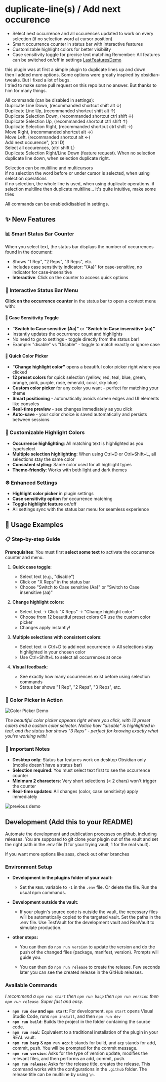 # duplicate-line(s) / Add next occurence

- Select next occurrence and all occurences updated to work on every selection (if no selection word at cursor position)
- Smart occurrence counter in status bar with interactive features
- Customizable highlight colors for better visibility
- Case sensitivity toggle for precise text matching
  Remember: All features can be switched on/off in settings
  [LastFeaturesDemo](https://youtu.be/gJmA36TX7GU)

this plugin was at first a simple plugin to duplicate lines up and down  
then I added more options. Some options were greatly inspired by obsidian-tweaks. But I fixed a lot of bugs.  
I tried to make some pull request on this repo but no answer. But thanks to him for many things.

All commands (can be disabled in settings):  
Duplicate Line Down, (recommanded shortcut shift alt ↓)  
Duplicate Line Up, (recommanded shortcut shift alt ↑)  
Duplicate Selection Down, (recommanded shortcut ctrl shift ↓)  
Duplicate Selection Up, (recommanded shortcut ctrl shift ↑)  
Duplicate Selection Right, (recommanded shortcut ctrl shift →)  
Move Right, (recommanded shortcut alt →)  
Move Left, (recommanded shortcut alt ←)  
Add next occurence", (ctrl D)  
Select all occurences, (ctrl shift L)  
Duplicate Selection Right/Line Down (feature request). When no selection duplicate line down, when selection duplicate right.

Selection can be multiline and multicursors  
if no selection the word before or under cursor is selected, when using selection operations  
if no selection, the whole line is used, when using duplicate operations. if selection multiline then duplicate multiline... it's quite intuitive, make some tries

All commands can be enabled/disabled in settings.

## ✨ New Features

### 📊 Smart Status Bar Counter

When you select text, the status bar displays the number of occurrences found in the document:

- Shows "1 Rep", "2 Reps", "3 Reps", etc.
- Includes case sensitivity indicator: "(Aa)" for case-sensitive, no indicator for case-insensitive
- **Interactive**: Click on the counter to access quick options

### 🎨 Interactive Status Bar Menu

**Click on the occurrence counter** in the status bar to open a context menu with:

#### 🔄 Case Sensitivity Toggle

- **"Switch to Case sensitive (Aa)"** or **"Switch to Case insensitive (aa)"**
- Instantly updates the occurrence count and highlights
- No need to go to settings - toggle directly from the status bar!
- Example: "disable" vs "Disable" - toggle to match exactly or ignore case

#### 🎨 Quick Color Picker

- **"Change highlight color"** opens a beautiful color picker right where you clicked
- **12 preset colors** for quick selection (yellow, red, teal, blue, green, orange, pink, purple, rose, emerald, coral, sky blue)
- **Custom color picker** for any color you want - perfect for matching your theme
- **Smart positioning** - automatically avoids screen edges and UI elements like consoles
- **Real-time preview** - see changes immediately as you click
- **Auto-save** - your color choice is saved automatically and persists between sessions

### 🌈 Customizable Highlight Colors

- **Occurrence highlighting**: All matching text is highlighted as you type/select
- **Multiple selection highlighting**: When using Ctrl+D or Ctrl+Shift+L, all selections stay the same color
- **Consistent styling**: Same color used for all highlight types
- **Theme-friendly**: Works with both light and dark themes

### ⚙️ Enhanced Settings

- **Highlight color picker** in plugin settings
- **Case sensitivity option** for occurrence matching
- **Toggle highlight feature** on/off
- All settings sync with the status bar menu for seamless experience

## 🎯 Usage Examples

### 📋 Step-by-step Guide

**Prerequisites**: You must first **select some text** to activate the occurrence counter and menu.

1. **Quick case toggle**:

   - Select text (e.g., "disable")
   - Click on "X Reps" in the status bar
   - Choose "Switch to Case sensitive (Aa)" or "Switch to Case insensitive (aa)"

2. **Change highlight colors**:

   - Select text → Click "X Reps" → "Change highlight color"
   - Choose from 12 beautiful preset colors OR use the custom color picker
   - Changes apply instantly!

3. **Multiple selections with consistent colors**:

   - Select text → Ctrl+D to add next occurrence → All selections stay highlighted in your chosen color
   - Use Ctrl+Shift+L to select all occurrences at once

4. **Visual feedback**:
   - See exactly how many occurrences exist before using selection commands
   - Status bar shows "1 Rep", "2 Reps", "3 Reps", etc.

### 🎨 Color Picker in Action

![Color Picker Demo](assets/color-picker-demo.png)

_The beautiful color picker appears right where you click, with 12 preset colors and a custom color selector. Notice how "disable" is highlighted in teal, and the status bar shows "3 Reps" - perfect for knowing exactly what you're working with!_

### 📱 Important Notes

- **Desktop only**: Status bar features work on desktop Obsidian only (mobile doesn't have a status bar)
- **Selection required**: You must select text first to see the occurrence counter
- **Minimum 2 characters**: Very short selections (< 2 chars) won't trigger the counter
- **Real-time updates**: All changes (color, case sensitivity) apply immediately

![previous demo](assets/duplicate_line_demo.gif)

## Development (Add this to your README)

Automate the development and publication processes on github, including releases. You are supposed to git clone your plugin out of the vault and set the right path in the .env file (1 for your trying vault, 1 for the real vault).

If you want more options like sass, check out other branches

### Environment Setup

- **Development in the plugins folder of your vault:**

  - Set the `REAL` variable to `-1` in the `.env` file. Or delete the file. Run the usual npm commands.

- **Development outside the vault:**
  - If your plugin's source code is outside the vault, the necessary files will be automatically copied to the targeted vault. Set the paths in the .env file. Use TestVault for the development vault and RealVault to simulate production.
- **other steps:**

  - You can then do `npm run version` to update the version and do the push of the changed files (package, manifest, version). Prompts will guide you.

  - You can then do `npm run release` to create the release. Few seconds later you can see the created release in the GitHub releases.

### Available Commands

_I recommend a `npm run start` then `npm run bacp` then `npm run version` then `npm run release`. Super fast and easy._

- **`npm run dev` and `npm start`**: For development.
  `npm start` opens Visual Studio Code, runs `npm install`, and then `npm run dev`
- **`npm run build`**: Builds the project in the folder containing the source code.
- **`npm run real`**: Equivalent to a traditional installation of the plugin in your REAL vault.
- **`npm run bacp`** & **`npm run acp`**: `b` stands for build, and `acp` stands for add, commit, push. You will be prompted for the commit message.
- **`npm run version`**: Asks for the type of version update, modifies the relevant files, and then performs an add, commit, push.
- **`npm run release`**: Asks for the release title, creates the release. This command works with the configurations in the `.github` folder. The release title can be multiline by using `\n`.
